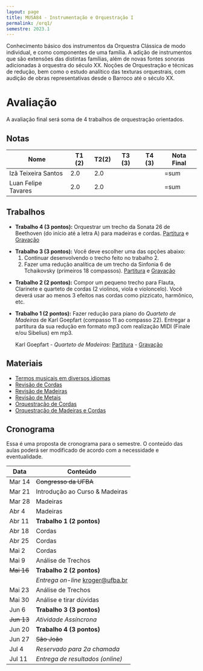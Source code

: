 ```yaml
---
layout: page
title: MUSA84 - Instrumentação e Orquestração I
permalink: /orq1/
semestre: 2023.1
---
```


Conhecimento básico dos instrumentos da Orquestra Clássica de modo individual, e
como componentes de uma família. A adição de instrumentos que são extensões das
distintas famílias, além de novas fontes sonoras adicionadas à orquestra do
século XX. Noções de Orquestração e técnicas de redução, bem como o estudo
analítico das texturas orquestrais, com audição de obras representativas desde o
Barroco até o século XX.

# Avaliação

A avaliação final será soma de 4 trabalhos de orquestração orientados.

## Notas

| Nome                | T1 (2) | T2(2) | T3 (3) | T4 (3) | Nota Final |
|---------------------|--------|-------|--------|--------|------------|
| Izã Teixeira Santos |  2.0   | 2.0   |        |        | =sum       |
| Luan Felipe Tavares |  2.0   | 2.0   |        |        | =sum       |


## Trabalhos

- **Trabalho 4 (3 pontos):** Orquestrar um trecho da Sonata 26 de Beethoven (do
  início até a letra A) para madeiras e cordas. [Partitura][10] e [Gravação][11]

[10]: https://www.icloud.com/iclouddrive/0a53N86WCOB43WWlEhF5VPT-w#Beethoven_-_Sonata_26
[11]: https://www.icloud.com/iclouddrive/02e0tufXVKWPinuITet-x9uGw#Beethoven_-_Sonata_26

- **Trabalho 3 (3 pontos):** Você deve escolher uma das opções abaixo:
  1. Continuar desenvolvendo o trecho feito no trabalho 2.
  2. Fazer uma redução analítica de um trecho da Sinfonia 6 de Tchaikovsky
    (primeiros 18 compassos). [Partitura][12] e [Gravação][13]

[12]: https://www.icloud.com/iclouddrive/031C1CITuaHNoXCyEsNeC9-eQ#Tchaikovsky_Sinfonia_6_-_Trecho
[13]: https://www.icloud.com/iclouddrive/066-CAZiBNKIorP-JTlOybbYg#Tchaikovsky_Symphony_6_-_Movement_4

- **Trabalho 2 (2 pontos):** Compor um pequeno trecho para Flauta, Clarinete e
  quarteto de cordas (2 violinos, viola e violoncelo). Você deverá usar ao menos
  3 efeitos nas cordas como pizzicato, harmônico, etc.

- **Trabalho 1 (2 pontos):** Fazer redução para piano do _Quarteto de Madeiras_
  de Karl Goepfart (compasso 11 ao compasso 22). Entregar a partitura da sua
  redução em formato mp3 com realização MIDI (Finale e/ou Sibelius) em mp3.

  Karl Goepfart - _Quarteto de Madeiras_: [Partitura][2] - [Gravação][1]

[1]: https://www.icloud.com/iclouddrive/050S2XGoeYbUSPsq-TkRruS3Q#Karl_Goepfart_-_Quarteto_de_Madeiras
[2]: https://www.icloud.com/iclouddrive/01cDT5178noZp4ZAZs3priIJQ#Karl_Goepfart_-_Quarteto_de_Madeiras

## Materiais

- [Termos musicais em diversos idiomas](https://web.library.yale.edu/cataloging/music/instname)
- [Revisão de Cordas](https://orq3.netlify.app/docs/cordas-revisao/)
- [Revisão de Madeiras](https://orq3.netlify.app/docs/madeiras-revisao/)
- [Revisão de Metais](https://orq3.netlify.app/docs/metais-revisao/)
- [Orquestração de Cordas](https://orq3.netlify.app/docs/cordas-orquestracao/)
- [Orquestração de Madeiras e Cordas](https://orq3.netlify.app/docs/madeiras-orquestracao/)

## Cronograma

Essa é uma proposta de cronograma para o semestre. O conteúdo das aulas poderá
ser modificado de acordo com a necessidade e eventualidade.

| Data              | Conteúdo                         |
|-------------------|----------------------------------|
| Mar 14            | <del>Congresso da UFBA</del>     |
| Mar 21            | Introdução ao Curso & Madeiras   |
| Mar 28            | Madeiras                         |
| Abr 4             | Madeiras                         |
| Abr 11            | **Trabalho 1 (2 pontos)**        |
| Abr 18            | Cordas                           |
| Abr 25            | Cordas                           |
| Mai 2             | Cordas                           |
| Mai 9             | Análise de Trechos               |
| <del>Mai 16</del> | **Trabalho 2 (2 pontos)**        |
|                   | _Entrega on-line_ kroger@ufba.br |
| Mai 23            | Análise de Trechos               |
| Mai 30            | Análise e tirar dúvidas          |
| Jun 6             | **Trabalho 3 (3 pontos)**        |
| <del>Jun 13</del> | _Atividade Assíncrona_           |
| Jun 20            | **Trabalho 4 (3 pontos)**        |
| Jun 27            | <del>São João</del>              |
| Jul 4             | _Reservado para 2a chamada_      |
| Jul 11            | _Entrega de resultados (online)_ |
